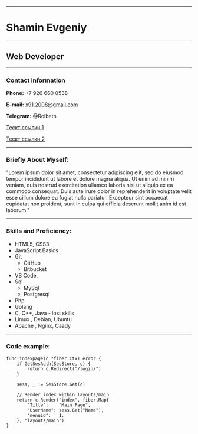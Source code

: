 ***
# Shamin Evgeniy
***
## Web Developer
***
### Contact Information

**Phone:** +7 926 660 0538

**E-mail:** x91.2008@gmail.com

**Telegram:** @Rolbeth

[Тескт ссылки 1](http://ya.ru "Описание 2")

[Тескт ссылки 2](http://ya.ru "Описание 2") 

***
### Briefly About Myself:

"Lorem ipsum dolor sit amet, consectetur adipiscing elit, sed do eiusmod tempor incididunt ut labore et dolore magna aliqua. Ut enim ad minim veniam, quis nostrud exercitation ullamco laboris nisi ut aliquip ex ea commodo consequat. Duis aute irure dolor in reprehenderit in voluptate velit esse cillum dolore eu fugiat nulla pariatur. Excepteur sint occaecat cupidatat non proident, sunt in culpa qui officia deserunt mollit anim id est laborum."


***
### Skills and Proficiency:
* HTML5, CSS3
* JavaScript Basics
* Git
    + GitHub
    + Bitbucket
* VS Code, 
* Sql
    + MySql
    + Postgresql
* Php
* Golang
* C, C++, Java - lost skills
* Limux , Debian, Ubuntu 
* Apache , Nginx, Caady

***
### Code example:
```
func indexpage(c *fiber.Ctx) error {
	if GetSesAuth(SesStore, c) {
		return c.Redirect("/login/")
	}

	sess, _ := SesStore.Get(c)

	// Render index within layouts/main
	return c.Render("index", fiber.Map{
		"Title":    "Main Page",
		"UserName": sess.Get("Name"),
		"menuid":   1,
	}, "layouts/main")
}
```
